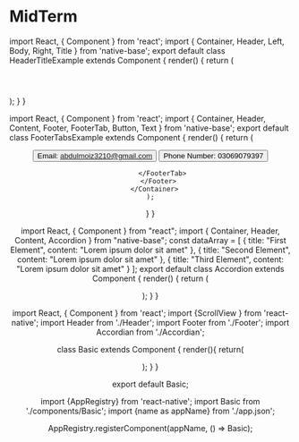 # MidTerm

import React, { Component } from 'react';
import { Container, Header, Left, Body, Right, Title } from 'native-base';
export default class HeaderTitleExample extends Component {
  render() {
    return (
      <Container>
        <Header>
          <Left/>
          <Body>
            <Title>Header</Title>
          </Body>
          <Right />
        </Header>
      </Container>
    );
  }
}


import React, { Component } from 'react';
import { Container, Header, Content, Footer, FooterTab, Button, Text } from 'native-base';
export default class FooterTabsExample extends Component {
  render() {
    return (
      <Container>
        <Header />
        <Content />
        <Footer>
          <FooterTab>
            <Button>
              <Text>Email: abdulmoiz3210@gmail.com</Text>
            </Button>
            <Button>
              <Text>Phone Number: 03069079397</Text>
            </Button>
            
           
          </FooterTab>
        </Footer>
      </Container>
    );
  }
}

import React, { Component } from "react";
import { Container, Header, Content, Accordion } from "native-base";
const dataArray = [
  { title: "First Element", content: "Lorem ipsum dolor sit amet" },
  { title: "Second Element", content: "Lorem ipsum dolor sit amet" },
  { title: "Third Element", content: "Lorem ipsum dolor sit amet" }
];
export default class Accordion extends Component {
  render() {
    return (
      <Container>
        <Header />
        <Content padder>
          <Accordion dataArray={dataArray} expanded={0}/>
        </Content>
      </Container>
    );
  }
}


import React, { Component } from 'react';
import {ScrollView } from 'react-native';
import Header from './Header';
import Footer from './Footer';
import Accordian from './Accordian';

class Basic extends Component
{
    render(){
        return(
            <ScrollView>
            <Header/>
            <Accordian/>
            <Footer/>
            </ScrollView>
        );
        }
    }

export default Basic;



import {AppRegistry} from 'react-native';
import Basic from './components/Basic';
import {name as appName} from './app.json';

AppRegistry.registerComponent(appName, () => Basic);

